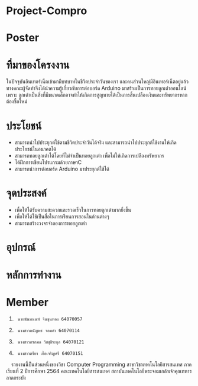 # Project-Compro
# Poster
# ที่มาของโครงงาน
  ในปัจจุบันอินเทอร์เน็ตเข้ามามีบทบาทในชีวิตประจำวันของเรา และคนส่วนใหญ่มีอินเทอร์เน็ตอยู่แล้ว ทางคณะผู้จัดทำจึงได้นำความรู้เกี่ยวกับการต่อบอร์ด 
Arduino มาสร้างเป็นการทอยลูกเต๋าออนไลน์ เพราะ ลูกเต๋าเป็นสิ่งที่มีขนาดเล็กอาจทำให้เกิดการสูญหายได้เป็นการสิ้นเปลืองเงินและทรัพยากรหากต้องซื้อใหม่
# ประโยชน์
- สามารถนำไปประยุกต์ใช้ตามชีวิตประจำวันได้จริง และสามารถนำไปประยุกต์ใช้งานให้เกิดประโยชน์ในอนาคตได้
- สามารถทอยลูกเต๋าได้โดยที่ไม่จำเป็นทอยลูกเต๋า เพื่อไม่ให้เกิดการเปลืองทรัพยากร
- ได้ฝึกการเขียนโปรแกรมด้วยภาษาC
- สามารถนำการต่อบอร์ด Arduino มาประยุกต์ใช้ได้
# จุดประสงค์
- เพื่อให้ได้รับความสะดวกและรวดเร็วในการทอยลูกเต๋ามากยิ่งขึ้น
- เพื่อให้ได้ใช้เป็นสื่อในการเรียนการสอนในด้านต่างๆ
- สามารถสร้างวงจรจำลองการทอยลูกเต๋า
# อุปกรณ์
# หลักการทำงาน
# Member
1.      นายนันทนนท์ จินขุนทอง 64070057
2.      นางสาวอนัญพร จอมคำ 64070114
3.      นางสาวกรกมล วิชชุธีระกุล 64070121
4.      นางสาวตรียา เอื้อเจริญศรี 64070151
&emsp;รายงานนี้ป็นส่วนหนึ่งของวิชา Computer Programming สาขาวิชาเทคโนโลยีสารสนเทศ ภาคเรียนที่ 2 ปีการศึกษา 2564
คณะเทคโนโลยีสารสนเทศ สถาบันเทคโนโลยีพระจอมเกล้าเจ้าคุณทหารลาดกระบัง
